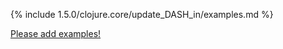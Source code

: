 {% include 1.5.0/clojure.core/update_DASH_in/examples.md %}

[Please add examples!](https://github.com/arrdem/grimoire/edit/master/_includes/1.6.0/clojure.core/update_DASH_in/examples.md)
